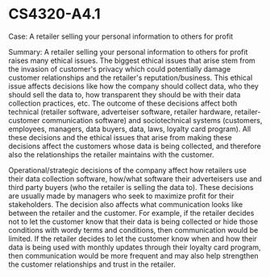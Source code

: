 # CS4320-A4.1

Case: A retailer selling your personal information to others for profit

Summary: 
A retailer selling your personal information to others for profit raises many ethical issues. The biggest ethical issues that arise stem from the invasion of customer's privacy which could potentially damage customer relationships and the retailer's reputation/business. This ethical issue affects decisions like how the company should collect data, who they should sell the data to, how transparent they should be with their data collection practices, etc. The outcome of these decisions affect both technical (retailer software, adverteiser software, retailer hardware, retailer-customer communication software) and sociotechnical systems (customers, employees, managers, data buyers, data, laws, loyalty card program). All these decisions and the ethical issues that arise from making these decisions affect the customers whose data is being collected, and therefore also the relationships the retailer maintains with the customer. 

Operational/strategic decisions of the company affect how retailers use their data collection software, how/what software their adverteisers use and third party buyers (who the retailer is selling the data to). These decisions are usually made by managers who seek to maximize profit for their stakeholders. The decision also affects what communication looks like between the retailer and the customer. For example, if the retailer decides not to let the customer know that their data is being collected or hide those conditions with wordy terms and conditions, then communication would be limited. If the retailer decides to let the customer know when and how their data is being used with monthly updates through their loyalty card program, then communication would be more frequent and may also help strengthen the customer relationships and trust in the retailer. 
